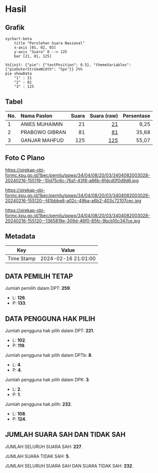 # Hasil

## Grafik

```mermaid
xychart-beta
    title "Perolehan Suara Nasional"
    x-axis [01, 02, 03]
    y-axis "Suara" 0 --> 125
    bar [21, 81, 125]
```

```mermaid
%%{init: {"pie": {"textPosition": 0.5}, "themeVariables": {"pieOuterStrokeWidth": "5px"}} }%%
pie showData
    "1" : 21
    "2" : 81
    "3" : 125
```

## Tabel

| No. | Nama Paslon    | Suara | Suara (raw) | Persentase |
|:--- |:-------------- | -----:| -----------:| ----------:|
| 1   | ANIES MUHAIMIN | 21    | [21][p-1]   | 9,25       |
| 2   | PRABOWO GIBRAN | 81    | [81][p-2]   | 35,68      |
| 3   | GANJAR MAHFUD  | 125   | [125][p-3]  | 55,07      |


[p-1]: https://github.com/gigit-pemilu/pemilu-2024/blob/main/pilpres/hitung-suara/sub/34-di-yogyakarta/sub/04-sleman/sub/08-berbah/sub/2003-kalitirto/sub/028-tps/sub/paslon-1.txt
[p-2]: https://github.com/gigit-pemilu/pemilu-2024/blob/main/pilpres/hitung-suara/sub/34-di-yogyakarta/sub/04-sleman/sub/08-berbah/sub/2003-kalitirto/sub/028-tps/sub/paslon-2.txt
[p-3]: https://github.com/gigit-pemilu/pemilu-2024/blob/main/pilpres/hitung-suara/sub/34-di-yogyakarta/sub/04-sleman/sub/08-berbah/sub/2003-kalitirto/sub/028-tps/sub/paslon-3.txt

## Foto C Plano

https://sirekap-obj-formc.kpu.go.id/1bec/pemilu/ppwp/34/04/08/20/03/3404082003028-20240216-155119--10d75c6c-76a1-43f8-a86b-6fdcd0f0d9d6.jpg

https://sirekap-obj-formc.kpu.go.id/1bec/pemilu/ppwp/34/04/08/20/03/3404082003028-20240216-155120--f41bbbe8-a02c-49ba-a6b2-403c72107cec.jpg

https://sirekap-obj-formc.kpu.go.id/1bec/pemilu/ppwp/34/04/08/20/03/3404082003028-20240216-155120--1365819e-309d-46f0-85fc-9bcb10c347ce.jpg


## Metadata

| Key        | Value               |
| ---------- | ------------------- |
| Time Stamp | 2024-02-16 21:01:00 |


## DATA PEMILIH TETAP

Jumlah pemilih dalam DPT: **259**.
 * L: **126**.
 * P: **133**.

## DATA PENGGUNA HAK PILIH

Jumlah pengguna hak pilih dalam DPT: **221**.
 * L: **102**.
 * P: **119**.

Jumlah pengguna hak pilih dalam DPTb: **8**.
 * L: **4**.
 * P: **4**.

Jumlah pengguna hak pilih dalam DPK: **3**.
 * L: **2**.
 * P: **1**.

Jumlah pengguna hak pilih: **232**.
 * L: **108**.
 * P: **124**.

## JUMLAH SUARA SAH DAN TIDAK SAH

JUMLAH SELURUH SUARA SAH: **227**.

JUMLAH SUARA TIDAK SAH: **5**.

JUMLAH SELURUH SUARA SAH DAN SUARA TIDAK SAH: **232**.


